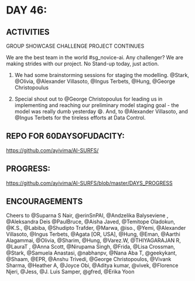



DAY 46:
=======

ACTIVITIES
---------------------------------------------------------------------------------------------------------------
GROUP SHOWCASE CHALLENGE PROJECT CONTINUES

We are the best team in the world #sg_novice-ai. Any challenger? We are making strides with our project. No Stand-up today, just action.

1. We had some brainstorming sessions for staging the modelling. @Stark, @Olivia, @Alexander Villasoto, @Ingus Terbets, @Hung, @George Christopoulus

2. Special shout out to @George Christopoulus for leading us in implementing and reaching our preliminary model staging goal - the model was really dumb yesterday :smile:. And, to @Alexander Villasoto, and @Ingus Terbets for the tireless efforts at Data Control. 


REPO FOR 60DAYSOFUDACITY:
-------------------------
https://github.com/ayivima/AI-SURFS/

PROGRESS:
---------
https://github.com/ayivima/AI-SURFS/blob/master/DAYS_PROGRESS


ENCOURAGEMENTS
--------------
Cheers to @Suparna S Nair, @erinSnPAI, @Andzelika Balyseviene , @Aleksandra Deis @PaulBruce, @Aisha Javed, @Temitope Oladokun, @K.S., @Labiba, @Shudipto Trafder, @Marwa, @iso., @Yemi, @Alexander Villasoto, @Ingus Terbets, @Agata [OR, USA], @Hung, @Eman, @Aarthi Alagammai, @Olivia, @Sharim, @Hung, @Varez.W, @THIYAGARAJAN R, @LauraT , @Anna Scott, @Nirupama Singh, @Frida, @Lisa Crossman, @Stark, @Samuela Anastasi, @nabhanpv, @Nana Aba T, @geekykant, @Shaam, @EPR, @Anshu Trivedi, @George Christopoulos, @Vivank Sharma, @Heather A, @Joyce Obi, @Aditya kumar, @vivek, @Florence Njeri, @Jess, @J. Luis Samper, @gfred, @Erika Yoon
